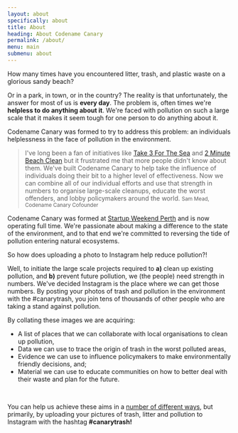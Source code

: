 ```yaml
---
layout: about
specifically: about
title: About
heading: About Codename Canary
permalink: /about/
menu: main
submenu: about
---
```


<p class="lead">How many times have you encountered litter, trash, and plastic waste on a glorious sandy beach?</p>

Or in a park, in town, or in the country? The reality is that unfortunately, the answer for most of us is **every day**. The problem is, often times we're **helpless to do anything about it**. We're faced with pollution on such a large scale that it makes it seem tough for one person to do anything about it.

Codename Canary was formed to try to address this problem: an individuals helplessness in the face of pollution in the environment.

>I've long been a fan of initiatives like [Take 3 For The Sea](http://www.take3.org.au) and [2 Minute Beach Clean](http://beachclean.net) but it frustrated me that more people didn't know about them. We've built Codename Canary to help take the influence of individuals doing their bit to a higher level of effectiveness. Now we can combine all of our individual efforts and use that strength in numbers to organise large-scale cleanups, educate the worst offenders, and lobby policymakers around the world.
><small>Sam Mead, Codename Canary Cofounder</small>

Codename Canary was formed at [Startup Weekend Perth](http://www.startupnews.com.au/2015/11/17/startup-weekend-perth-7/) and is now operating full time. We're passionate about making a difference to the state of the environment, and to that end we're committed to reversing the tide of pollution entering natural ecosystems.

So how does uploading a photo to Instagram help reduce pollution?!

Well, to initiate the large scale projects required to **a)** clean up existing pollution, and **b)** prevent future pollution, we (the people) need strength in numbers. We've decided Instagram is the place where we can get those numbers. By posting your photos of trash and pollution in the environment with the #canarytrash, you join tens of thousands of other people who are taking a stand against pollution.

By collating these images we are acquiring:

+ A list of places that we can collaborate with local organisations to clean up pollution,
+ Data we can use to trace the origin of trash in the worst polluted areas,
+ Evidence we can use to influence policymakers to make environmentally friendly decisions, and;
+ Material we can use to educate communities on how to better deal with their waste and plan for the future.

<br />

<p class="lead">You can help us achieve these aims in a <a href="/donate/support/">number of different ways</a>, but primarily, by uploading your pictures of trash, litter and pollution to Instagram with the hashtag <strong>#canarytrash!</strong></p>
